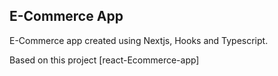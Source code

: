 ## E-Commerce App

E-Commerce app created using Nextjs, Hooks and Typescript.

Based on this project [react-Ecommerce-app]

